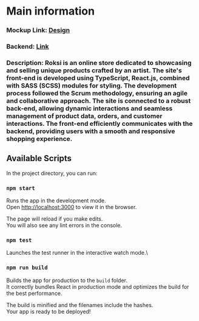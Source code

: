  # Main information

### Mockup Link: [Design](https://www.figma.com/file/qGbvAK0prf7uBS7vFREJfF/Artist?type=design&node-id=1368%3A1815&mode=dev)

### Backend: [Link](https://github.com/sashabryl/roksi-back)

### Description: Roksi is an online store dedicated to showcasing and selling unique products crafted by an artist. The site's front-end is developed using TypeScript, React.js, combined with SASS (SCSS) modules for styling. The development process followed the Scrum methodology, ensuring an agile and collaborative approach. The site is connected to a robust back-end, allowing dynamic interactions and seamless management of product data, orders, and customer interactions. The front-end efficiently communicates with the backend, providing users with a smooth and responsive shopping experience.

## Available Scripts

In the project directory, you can run:

### `npm start`

Runs the app in the development mode.\
Open [http://localhost:3000](http://localhost:3000) to view it in the browser.

The page will reload if you make edits.\
You will also see any lint errors in the console.

### `npm test`

Launches the test runner in the interactive watch mode.\

### `npm run build`

Builds the app for production to the `build` folder.\
It correctly bundles React in production mode and optimizes the build for the best performance.

The build is minified and the filenames include the hashes.\
Your app is ready to be deployed!
